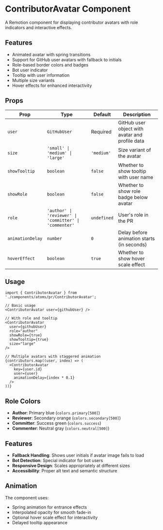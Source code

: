 # ContributorAvatar Component

A Remotion component for displaying contributor avatars with role indicators and interactive effects.

## Features

- Animated avatar with spring transitions
- Support for GitHub user avatars with fallback to initials
- Role-based border colors and badges
- Bot user indicator
- Tooltip with user information
- Multiple size variants
- Hover effects for enhanced interactivity

## Props

| Prop | Type | Default | Description |
|------|------|---------|-------------|
| `user` | `GitHubUser` | Required | GitHub user object with avatar and profile data |
| `size` | `'small' \| 'medium' \| 'large'` | `'medium'` | Size variant of the avatar |
| `showTooltip` | `boolean` | `false` | Whether to show tooltip with user name |
| `showRole` | `boolean` | `false` | Whether to show role badge below avatar |
| `role` | `'author' \| 'reviewer' \| 'committer' \| 'commenter'` | `undefined` | User's role in the PR |
| `animationDelay` | `number` | `0` | Delay before animation starts (in seconds) |
| `hoverEffect` | `boolean` | `true` | Whether to show hover scale effect |

## Usage

```tsx
import { ContributorAvatar } from './components/atoms/pr/ContributorAvatar';

// Basic usage
<ContributorAvatar user={githubUser} />

// With role and tooltip
<ContributorAvatar 
  user={githubUser} 
  role="author" 
  showRole={true}
  showTooltip={true}
  size="large"
/>

// Multiple avatars with staggered animation
{contributors.map((user, index) => (
  <ContributorAvatar 
    key={user.id}
    user={user}
    animationDelay={index * 0.1}
  />
))}
```

## Role Colors

- **Author**: Primary blue (`colors.primary[500]`)
- **Reviewer**: Secondary orange (`colors.secondary[500]`)
- **Committer**: Success green (`colors.success`)
- **Commenter**: Neutral gray (`colors.neutral[500]`)

## Features

- **Fallback Handling**: Shows user initials if avatar image fails to load
- **Bot Detection**: Special indicator for bot users
- **Responsive Design**: Scales appropriately at different sizes
- **Accessibility**: Proper alt text and semantic structure

## Animation

The component uses:
- Spring animation for entrance effects
- Interpolated opacity for smooth fade-in
- Optional hover scale effect for interactivity
- Delayed tooltip appearance